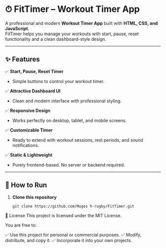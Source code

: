# ⏱ FitTimer – Workout Timer App

A professional and modern **Workout Timer App** built with **HTML, CSS, and JavaScript**.  
FitTimer helps you manage your workouts with start, pause, reset functionality and a clean dashboard-style design.

---

## ✨ Features

✅ **Start, Pause, Reset Timer**
- Simple buttons to control your workout timer.

✅ **Attractive Dashboard UI**
- Clean and modern interface with professional styling.

✅ **Responsive Design**
- Works perfectly on desktop, tablet, and mobile screens.

✅ **Customizable Timer**
- Ready to extend with workout sessions, rest periods, and sound notifications.

✅ **Static & Lightweight**
- Purely frontend-based. No server or backend required.

---

## 🚀 How to Run

1. **Clone this repository**
   ```bash
   git clone https://github.com/Muges h-rugby/FitTimer.git

📃 License
This project is licensed under the MIT License.

You are free to:

✅ Use this project for personal or commercial purposes.
✅ Modify, distribute, and copy it.
✅ Incorporate it into your own projects.
